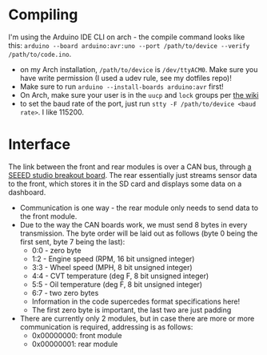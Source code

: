 # Compiling
I'm using the Arduino IDE CLI on arch - the compile command looks like this:
`arduino --board arduino:avr:uno --port /path/to/device --verify /path/to/code.ino`.

* on my Arch installation, `/path/to/device` is `/dev/ttyACM0`. Make sure you have write permission
  (I used a udev rule, see my dotfiles repo)!
* Make sure to run `arduino --install-boards arduino:avr` first!
* On Arch, make sure your user is in the `uucp` and `lock` groups per
  [the wiki](https://wiki.archlinux.org/index.php/Arduino#Accessing_serial)
* to set the baud rate of the port, just run `stty -F /path/to/device <baud rate>`. I like 115200.

# Interface
The link between the front and rear modules is over a CAN bus, through 
[a SEEED studio breakout board](http://docs.longan-labs.cc/can_bus/). The rear essentially just
streams sensor data to the front, which stores it in the SD card and displays some data on a
dashboard.
* Communication is one way - the rear module only needs to send data to the front module.
* Due to the way the CAN boards work, we must send 8 bytes in every transmission. The byte order
  will be laid out as follows (byte 0 being the first sent, byte 7 being the last):
  * 0:0 - zero byte
  * 1:2 - Engine speed (RPM, 16 bit unsigned integer)
  * 3:3 - Wheel speed (MPH, 8 bit unsigned integer)
  * 4:4 - CVT temperature (deg F, 8 bit unsigned integer)
  * 5:5 - Oil temperature (deg F, 8 bit unsigned integer)
  * 6:7 - two zero bytes
  * Information in the code supercedes format specifications here!
  * The first zero byte is important, the last two are just padding
* There are currently only 2 modules, but in case there are more or more communication is required,
  addressing is as follows:
  * 0x00000000: front module
  * 0x00000001: rear module
